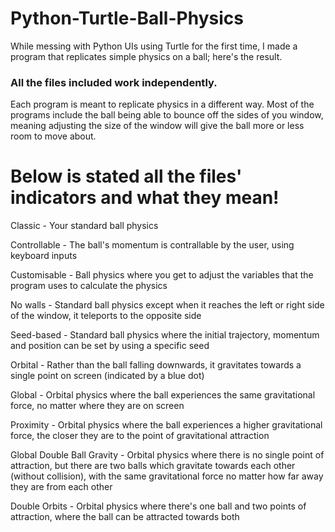 # Python-Turtle-Ball-Physics
While messing with Python UIs using Turtle for the first time, I made a program that replicates simple physics on a ball; here's the result.

### All the files included work independently.
Each program is meant to replicate physics in a different way.
Most of the programs include the ball being able to bounce off the sides of you window, meaning adjusting the size of the window will give the ball more or less room to move about.

# Below is stated all the files' indicators and what they mean!

Classic - Your standard ball physics

Controllable - The ball's momentum is contrallable by the user, using keyboard inputs

Customisable - Ball physics where you get to adjust the variables that the program uses to calculate the physics

No walls - Standard ball physics except when it reaches the left or right side of the window, it teleports to the opposite side

Seed-based - Standard ball physics where the initial trajectory, momentum and position can be set by using a specific seed

Orbital - Rather than the ball falling downwards, it gravitates towards a single point on screen (indicated by a blue dot)
  
Global - Orbital physics where the ball experiences the same gravitational force, no matter where they are on screen
	
Proximity - Orbital physics where the ball experiences a higher gravitational force, the closer they are to the point of gravitational attraction
	
Global Double Ball Gravity - Orbital physics where there is no single point of attraction, but there are two balls which gravitate towards each other (without collision), with the same gravitational force no matter how far away they are from each other
	
Double Orbits - Orbital physics where there's one ball and two points of attraction, where the ball can be attracted towards both
